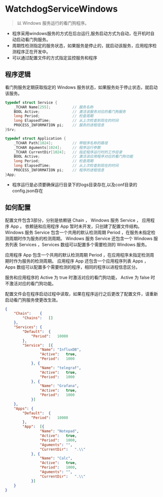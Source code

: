 # WatchdogServiceWindows
> 以 Windows 服务运行的看门狗程序。

- 程序采用windows服务的方式在后台运行,服务启动方式为自动，在开机时自动启动看门狗服务。
- 周期性检测指定的服务状态，如果服务是停止的，就启动该服务，应用程序检测程序正在开发中。
- 可以通过配置文件的方式指定监控服务和程序


## 程序逻辑

看门狗服务定期获取指定的 Windows 服务状态，如果服务处于停止状态，就启动该服务。

```c
typedef struct Service {
    _TCHAR Name[255];          // 服务名称
    BOOL Active;               // 激活该服务对应的看门狗服务
    long Period;               // 检查周期
    long ElapsedTime;          // 从上次检查到现在的时间
    PROCESS_INFORMATION pi;    // 服务的进程信息
}Srv;

typedef struct Application {
    _TCHAR Path[1024];         // 带程序名称的路径
    _TCHAR Aguments[1024];     // 程序运行参数
    _TCHAR CurrentDir[1024];   // 指定程序运行时的工作目录
    BOOL Active;               // 激活该应用程序对应的看门狗功能
    long Period;               // 检查周期
    long ElapsedTime;          // 从上次检查到现在的时间
    PROCESS_INFORMATION pi;    // 程序的进程信息
}App;
```

- 程序运行是必须要确保运行目录下的logs目录存在,以及conf目录的config.json存在

## 如何配置

配置文件包含3部分，分别是依赖链 Chain ， Windows 服务 Service ， 应用程序 App 。
依赖链和应用程序 App 暂时未开发，只创建了配置文件结构。
Windows 服务 Service 包含一个共用的默认检测周期 Period ，在服务未指定检测周期时作为服务的检测周期。
Windows 服务 Service 还包含一个 Windows 服务列表 Services ，Services 数组可以配置多个需要检测的 Windows 服务。

应用程序 App 包含一个共用的默认检测周期 Period ，在应用程序未指定检测周期时作为服务的检测周期。
应用程序 App 还包含一个应用程序列表 Apps ， Apps 数组可以配置多个需要检测的程序，相同的程序以进程信息区分。

服务和应用程序的 Active 为 true 时激活对应的看门狗功能， Active 为 false 时不激活对应的看门狗功能。

配置文件会在程序启动过程中读取，如果在程序运行之后更改了配置文件，请重新启动看门狗服务使更改生效。

```json
{
	"Chain":	{
		"Chains":	[]
	},
	"Services":	{
		"Default":	{
			"Period":	10000
		},
		"Service":	[{
				"Name":	"InfluxDB",
				"Active":	true,
				"Period":	1000
			}, {
				"Name":	"telegraf",
				"Active":	true,
				"Period":	1000
			}, {
				"Name":	"Grafana",
				"Active":	true,
				"Period":	1000
			}]
	},
	"Apps":	{
		"Default":	{
			"Period":	10000
		},
		"App":	[{
				"Name":	"Notepad",
				"Active":	true,
				"Period":	1000,
				"Aguments":	"",
				"CurrentDir":	".\\"
			}, {
				"Name":	"Calc",
				"Active":	true,
				"Period":	1000,
				"Aguments":	"",
				"CurrentDir":	".\\"
			}]
	}
}
```

